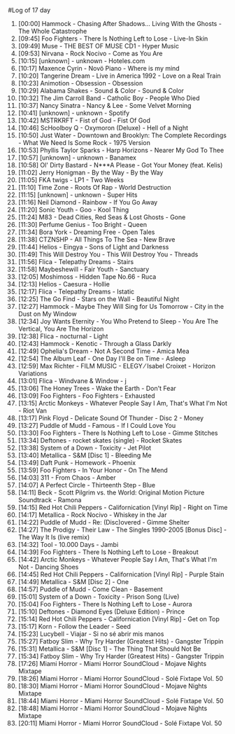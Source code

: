 #Log of 17 day

1. [00:00] Hammock - Chasing After Shadows... Living With the Ghosts - The Whole Catastrophe
1. [09:45] Foo Fighters - There Is Nothing Left to Lose - Live-In Skin
1. [09:49] Muse - THE BEST OF MUSE CD1 - Hyper Music
1. [09:53] Nirvana - Rock Nocivo - Come as You Are
1. [10:15] [unknown] - unknown - Hoteles.com
1. [10:17] Maxence Cyrin - Novö Piano - Where is my mind
1. [10:20] Tangerine Dream - Live in America 1992 - Love on a Real Train
1. [10:23] Animotion - Obsession - Obsession
1. [10:29] Alabama Shakes - Sound & Color - Sound & Color
1. [10:32] The Jim Carroll Band - Catholic Boy - People Who Died
1. [10:37] Nancy Sinatra - Nancy & Lee - Some Velvet Morning
1. [10:41] [unknown] - unknown - Spotify
1. [10:42] MSTRKRFT - Fist of God - Fist Of God
1. [10:46] ScHoolboy Q - Oxymoron (Deluxe) - Hell of a Night
1. [10:50] Just Water - Downtown and Brooklyn: The Complete Recordings - What We Need Is Some Rock - 1975 Version
1. [10:53] Phyllis Taylor Sparks - Harp Horizons - Nearer My God To Thee
1. [10:57] [unknown] - unknown - Banamex
1. [10:58] Ol' Dirty Bastard - N***A Please - Got Your Money (feat. Kelis)
1. [11:02] Jerry Honigman - By the Way - By the Way
1. [11:05] FKA twigs - LP1 - Two Weeks
1. [11:10] Time Zone - Roots Of Rap - World Destruction
1. [11:15] [unknown] - unknown - Super Hits
1. [11:16] Neil Diamond - Rainbow - If You Go Away
1. [11:20] Sonic Youth - Goo - Kool Thing
1. [11:24] M83 - Dead Cities, Red Seas & Lost Ghosts - Gone
1. [11:30] Perfume Genius - Too Bright - Queen
1. [11:34] Bora York - Dreaming Free - Open Tales
1. [11:38] CTZNSHP - All Things To The Sea - New Brave
1. [11:44] Helios - Eingya - Sons of Light and Darkness
1. [11:49] This Will Destroy You - This Will Destroy You - Threads
1. [11:56] Flica - Telepathy Dreams - Stairs
1. [11:58] Maybeshewill - Fair Youth - Sanctuary
1. [12:05] Moshimoss - Hidden Tape No.66 - Ruca
1. [12:13] Helios - Caesura - Hollie
1. [12:17] Flica - Telepathy Dreams - Istatic
1. [12:25] The Go Find - Stars on the Wall - Beautiful Night
1. [12:27] Hammock - Maybe They Will Sing for Us Tomorrow - City in the Dust on My Window
1. [12:34] Joy Wants Eternity - You Who Pretend to Sleep - You Are The Vertical, You Are The Horizon
1. [12:38] Flica - nocturnal - Light
1. [12:43] Hammock - Kenotic - Through a Glass Darkly
1. [12:49] Ophelia's Dream - Not A Second Time - Amica Mea
1. [12:54] The Album Leaf - One Day I'll Be on Time - Asleep
1. [12:59] Max Richter - FILM MUSIC - ELEGY ⁄ Isabel Croixet - Horizon Variations
1. [13:01] Flica - Windvane & Window - j
1. [13:06] The Honey Trees - Wake the Earth - Don't Fear
1. [13:09] Foo Fighters - Foo Fighters - Exhausted
1. [13:15] Arctic Monkeys - Whatever People Say I Am, That's What I'm Not - Riot Van
1. [13:17] Pink Floyd - Delicate Sound Of Thunder - Disc 2 - Money
1. [13:27] Puddle of Mudd - Famous - If I Could Love You
1. [13:30] Foo Fighters - There Is Nothing Left to Lose - Gimme Stitches
1. [13:34] Deftones - rocket skates (single) - Rocket Skates
1. [13:38] System of a Down - Toxicity - Jet Pilot
1. [13:40] Metallica - S&M [Disc 1] - Bleeding Me
1. [13:49] Daft Punk - Homework - Phoenix
1. [13:59] Foo Fighters - In Your Honor - On The Mend
1. [14:03] 311 - From Chaos - Amber
1. [14:07] A Perfect Circle - Thirteenth Step - Blue
1. [14:11] Beck - Scott Pilgrim vs. the World: Original Motion Picture Soundtrack - Ramona
1. [14:15] Red Hot Chili Peppers - Californication [Vinyl Rip] - Right on Time
1. [14:17] Metallica - Rock Nocivo - Whiskey in the Jar
1. [14:22] Puddle of Mudd - Re: (Disc)overed - Gimme Shelter
1. [14:27] The Prodigy - Their Law - The Singles 1990-2005 [Bonus Disc] - The Way It Is (live remix)
1. [14:32] Tool - 10.000 Days - Jambi
1. [14:39] Foo Fighters - There Is Nothing Left to Lose - Breakout
1. [14:42] Arctic Monkeys - Whatever People Say I Am, That's What I'm Not - Dancing Shoes
1. [14:45] Red Hot Chili Peppers - Californication [Vinyl Rip] - Purple Stain
1. [14:49] Metallica - S&M [Disc 2] - One
1. [14:57] Puddle of Mudd - Come Clean - Basement
1. [15:01] System of a Down - Toxicity - Prison Song (Live)
1. [15:04] Foo Fighters - There Is Nothing Left to Lose - Aurora
1. [15:10] Deftones - Diamond Eyes (Deluxe Edition) - Prince
1. [15:14] Red Hot Chili Peppers - Californication [Vinyl Rip] - Get on Top
1. [15:17] Korn - Follow the Leader - Seed
1. [15:23] Lucybell - Viajar - Si no sé abrir mis manos
1. [15:27] Fatboy Slim - Why Try Harder (Greatest Hits) - Gangster Trippin
1. [15:31] Metallica - S&M [Disc 1] - The Thing That Should Not Be
1. [15:34] Fatboy Slim - Why Try Harder (Greatest Hits) - Gangster Trippin
1. [17:26] Miami Horror - Miami Horror SoundCloud - Mojave Nights Mixtape
1. [18:26] Miami Horror - Miami Horror SoundCloud - Solé Fixtape Vol. 50
1. [18:30] Miami Horror - Miami Horror SoundCloud - Mojave Nights Mixtape
1. [18:44] Miami Horror - Miami Horror SoundCloud - Solé Fixtape Vol. 50
1. [18:48] Miami Horror - Miami Horror SoundCloud - Mojave Nights Mixtape
1. [20:11] Miami Horror - Miami Horror SoundCloud - Solé Fixtape Vol. 50

